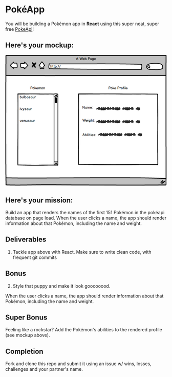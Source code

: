 # PokéApp

You will be building a Pokémon app in **React** using this super neat, super free [PokeApi](https://pokeapi.co/)!

## Here's your mockup:

![poke](./pokemock.png)

## Here's your mission:

Build an app that renders the names of the first 151 Pokémon in the pokéapi database on page load.  When the user clicks a name, the app should render information about that Pokémon, including the name and weight.

## Deliverables

1. Tackle app above with React. Make sure to write clean code, with frequent git commits

## Bonus

2. Style that puppy and make it look goooooood.

When the user clicks a name, the app should render information about that Pokémon, including the name and weight.

## Super Bonus

Feeling like a rockstar? Add the Pokémon's abilities to the rendered profile (see mockup above).

## Completion

Fork and clone this repo and submit it using an issue w/ wins, losses, challenges and your partner's name. 
